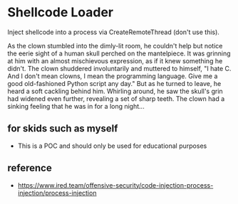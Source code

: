# Shellcode Loader
Inject shellcode into a process via CreateRemoteThread (don't use this).

As the clown stumbled into the dimly-lit room, he couldn't help but notice the eerie sight of a human skull perched on the mantelpiece. It was grinning at him with an almost mischievous expression, as if it knew something he didn't. The clown shuddered involuntarily and muttered to himself, "I hate C. And I don't mean clowns, I mean the programming language. Give me a good old-fashioned Python script any day." But as he turned to leave, he heard a soft cackling behind him. Whirling around, he saw the skull's grin had widened even further, revealing a set of sharp teeth. The clown had a sinking feeling that he was in for a long night...

## for skids such as myself
- This is a POC and should only be used for educational purposes 

## reference
- https://www.ired.team/offensive-security/code-injection-process-injection/process-injection
